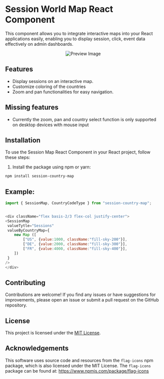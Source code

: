 # Session World Map React Component
This component allows you to integrate interactive maps into your React applications easily, enabling you to display session, click, event data effectively on admin dashboards.

<p align="center"><img src="https://i.ibb.co/df3Phf4/Session-Map-Hover.png" alt="Preview Image"><p>

## Features

- Display sessions on an interactive map.
- Customize coloring of the countries
- Zoom and pan functionalities for easy navigation.

## Missing features
- Currently the zoom, pan and country select function is only supported on desktop devices with mouse input


## Installation

To use the Session Map React Component in your React project, follow these steps:

1. Install the package using npm or yarn:

```bash
npm install session-country-map
```


## Example:

```javascript
import { SessionMap, CountryCodeType } from "session-country-map";


<div className="flex basis-2/3 flex-col justify-center">
<SessionMap
 valueTytle="Sessions"
 valueByCountryMap={
    new Map ([
        ["US", {value:1000, className:"fill-sky-200"}],
        ["DE", {value:2000, className:"fill-sky-300"}],
        ["FR", {value:4000, className:"fill-sky-400"}],
    ])
 }
/>
</div>

```



## Contributing

Contributions are welcome! If you find any issues or have suggestions for improvements, please open an issue or submit a pull request on the GitHub repository.

## License

This project is licensed under the [MIT License](LICENSE).

## Acknowledgements

This software uses source code and resources from the `flag-icons` npm package, 
which is also licensed under the MIT License.
The `flag-icons` package can be found at: https://www.npmjs.com/package/flag-icons

